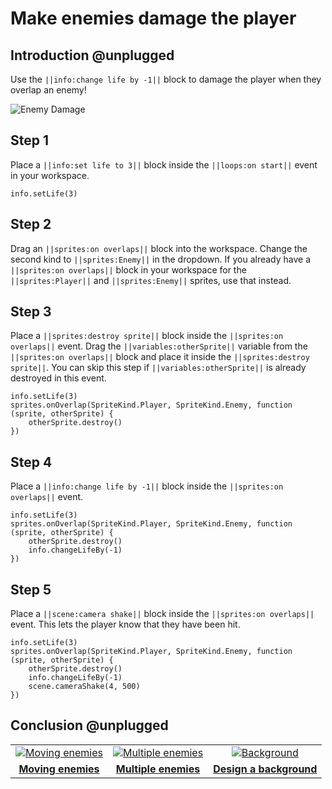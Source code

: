 # Make enemies damage the player

## Introduction @unplugged

Use the ``||info:change life by -1||`` block to damage the player when they overlap an enemy!

![Enemy Damage](/static/recipes/shark-splash/02-C-enemies.gif)

## Step 1

Place a ``||info:set life to 3||`` block inside the ``||loops:on start||`` event in your workspace.

```blocks
info.setLife(3)
```

## Step 2

Drag an ``||sprites:on overlaps||`` block into the workspace. Change the second kind to ``||sprites:Enemy||`` in the dropdown. If you already have a ``||sprites:on overlaps||`` block in your workspace for the ``||sprites:Player||`` and ``||sprites:Enemy||`` sprites, use that instead.

## Step 3

Place a ``||sprites:destroy sprite||`` block inside the ``||sprites:on overlaps||`` event. Drag the
``||variables:otherSprite||`` variable from the ``||sprites:on overlaps||`` block and place it inside
the ``||sprites:destroy sprite||``. You can skip this step if ``||variables:otherSprite||`` is already
destroyed in this event.

```blocks
info.setLife(3)
sprites.onOverlap(SpriteKind.Player, SpriteKind.Enemy, function (sprite, otherSprite) {
    otherSprite.destroy()
})
```

## Step 4

Place a ``||info:change life by -1||`` block inside the ``||sprites:on overlaps||`` event.

```blocks
info.setLife(3)
sprites.onOverlap(SpriteKind.Player, SpriteKind.Enemy, function (sprite, otherSprite) {
    otherSprite.destroy()
    info.changeLifeBy(-1)
})
```

## Step 5

Place a ``||scene:camera shake||`` block inside the ``||sprites:on overlaps||`` event. This
lets the player know that they have been hit.

```blocks
info.setLife(3)
sprites.onOverlap(SpriteKind.Player, SpriteKind.Enemy, function (sprite, otherSprite) {
    otherSprite.destroy()
    info.changeLifeBy(-1)
    scene.cameraShake(4, 500)
})
```

## Conclusion @unplugged

|      |      |      |
|:----:|:----:|:----:|
|  [![Moving enemies](/static/recipes/shark-splash/02-A-enemies.gif)](#recipe:/recipes/shark-splash/02-A-enemies)  | [![Multiple enemies](/static/recipes/shark-splash/02-B-enemies.gif)](#recipe:/recipes/shark-splash/02-B-enemies) | [![Background](/static/recipes/shark-splash/04-background.png)](#recipe:/recipes/04-background) |
| [**Moving enemies**](#recipe:/recipes/shark-splash/02-A-enemies)| [**Multiple enemies**](#recipe:/recipes/shark-splash/02-B-enemies) | [**Design a background**](#recipe:/recipes/shark-splash/04-background) |

